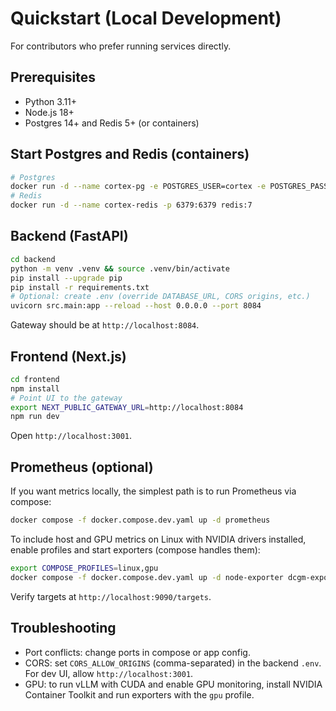 # Quickstart (Local Development)

For contributors who prefer running services directly.

## Prerequisites
- Python 3.11+
- Node.js 18+
- Postgres 14+ and Redis 5+ (or containers)

## Start Postgres and Redis (containers)
```bash
# Postgres
docker run -d --name cortex-pg -e POSTGRES_USER=cortex -e POSTGRES_PASSWORD=cortex -e POSTGRES_DB=cortex -p 5432:5432 postgres:14
# Redis
docker run -d --name cortex-redis -p 6379:6379 redis:7
```

## Backend (FastAPI)
```bash
cd backend
python -m venv .venv && source .venv/bin/activate
pip install --upgrade pip
pip install -r requirements.txt
# Optional: create .env (override DATABASE_URL, CORS origins, etc.)
uvicorn src.main:app --reload --host 0.0.0.0 --port 8084
```
Gateway should be at `http://localhost:8084`.

## Frontend (Next.js)
```bash
cd frontend
npm install
# Point UI to the gateway
export NEXT_PUBLIC_GATEWAY_URL=http://localhost:8084
npm run dev
```
Open `http://localhost:3001`.

## Prometheus (optional)
If you want metrics locally, the simplest path is to run Prometheus via compose:
```bash
docker compose -f docker.compose.dev.yaml up -d prometheus
```
To include host and GPU metrics on Linux with NVIDIA drivers installed, enable profiles and start exporters (compose handles them):
```bash
export COMPOSE_PROFILES=linux,gpu
docker compose -f docker.compose.dev.yaml up -d node-exporter dcgm-exporter
```
Verify targets at `http://localhost:9090/targets`.

## Troubleshooting
- Port conflicts: change ports in compose or app config.
- CORS: set `CORS_ALLOW_ORIGINS` (comma-separated) in the backend `.env`. For dev UI, allow `http://localhost:3001`.
- GPU: to run vLLM with CUDA and enable GPU monitoring, install NVIDIA Container Toolkit and run exporters with the `gpu` profile.
